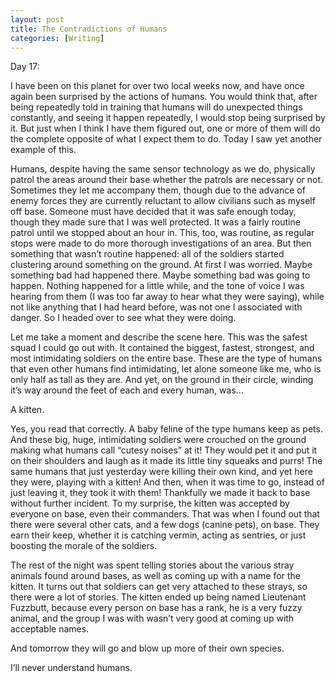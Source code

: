 ```yaml
---
layout: post
title: The Contradictions of Humans
categories: [Writing]
---
```


Day 17:

I have been on this planet for over two local weeks now, and have once again been surprised by the actions of humans. You would think that, after being repeatedly told in training that humans will do unexpected things constantly, and seeing it happen repeatedly, I would stop being surprised by it. But just when I think I have them figured out, one or more of them will do the complete opposite of what I expect them to do. Today I saw yet another example of this.

Humans, despite having the same sensor technology as we do, physically patrol the areas around their base whether the patrols are necessary or not. Sometimes they let me accompany them, though due to the advance of enemy forces they are currently reluctant to allow civilians such as myself off base. Someone must have decided that it was safe enough today, though they made sure that I was well protected. It was a fairly routine patrol until we stopped about an hour in. This, too, was routine, as regular stops were made to do more thorough investigations of an area. But then something that wasn’t routine happened: all of the soldiers started clustering around something on the ground. At first I was worried. Maybe something bad had happened there. Maybe something bad was going to happen. Nothing happened for a little while, and the tone of voice I was hearing from them (I was too far away to hear what they were saying), while not like anything that I had heard before, was not one I associated with danger. So I headed over to see what they were doing.

Let me take a moment and describe the scene here. This was the safest squad I could go out with. It contained the biggest, fastest, strongest, and most intimidating soldiers on the entire base. These are the type of humans that even other humans find intimidating, let alone someone like me, who is only half as tall as they are. And yet, on the ground in their circle, winding it’s way around the feet of each and every human, was…

A kitten.

Yes, you read that correctly. A baby feline of the type humans keep as pets. And these big, huge, intimidating soldiers were crouched on the ground making what humans call “cutesy noises” at it! They would pet it and put it on their shoulders and laugh as it made its little tiny squeaks and purrs! The same humans that just yesterday were killing their own kind, and yet here they were, playing with a kitten! And then, when it was time to go, instead of just leaving it, they took it with them! Thankfully we made it back to base without further incident. To my surprise, the kitten was accepted by everyone on base, even their commanders. That was when I found out that there were several other cats, and a few dogs (canine pets), on base. They earn their keep, whether it is catching vermin, acting as sentries, or just boosting the morale of the soldiers.

The rest of the night was spent telling stories about the various stray animals found around bases, as well as coming up with a name for the kitten. It turns out that soldiers can get very attached to these strays, so there were a lot of stories. The kitten ended up being named Lieutenant Fuzzbutt, because every person on base has a rank, he is a very fuzzy animal, and the group I was with wasn’t very good at coming up with acceptable names.

And tomorrow they will go and blow up more of their own species.

I’ll never understand humans.
